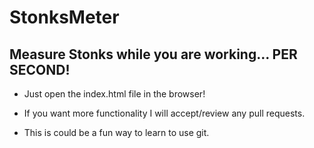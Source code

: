 # StonksMeter
## Measure Stonks while you are working... PER SECOND!

- Just open the index.html file in the browser!

- If you want more functionality I will accept/review any pull requests. 
- This is could be a fun way to learn to use git.
